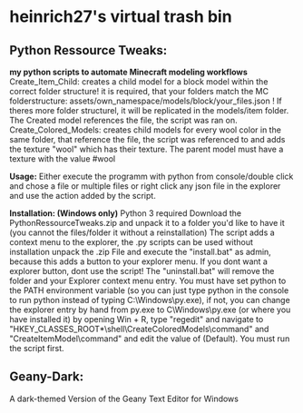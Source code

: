 # heinrich27's virtual trash bin
## Python Ressource Tweaks: 
  __my python scripts to automate Minecraft modeling workflows__
  Create_Item_Child: creates a child model for a block model within the correct folder structure!
  it is required, that your folders match the MC folderstructure: assets/own_namespace/models/block/your_files.json ! If theres more folder structurel,
  it will be replicated in the models/item folder. The Created model references the file, the script was ran on. 
  Create_Colored_Models: creates child models for every wool color in the same folder, that reference the file, the script was referenced to and adds the texture "wool" which
  has their texture. The parent model must have a texture with the value #wool
  
  __Usage:__
  Either execute the programm with python from console/double click and chose a file or multiple files or right click any json file in the explorer and use the action 
  added by the script.
  
  __Installation: (Windows only)__
  Python 3 required
  Download the PythonRessourceTweaks.zip and unpack it to a folder you'd like to have it (you cannot the files/folder it without a reinstallation)
  The script adds a context menu to the explorer, the .py scripts can be used without installation
  unpack the .zip File and execute the "install.bat" as admin, because this adds a button to your explorer menu. If you dont want a explorer button, dont use the script!
  The "uninstall.bat" will remove the folder and your Explorer context menu entry.
  You must have set python to the PATH environment variable (so you can just type python in the console to run python instead of typing C:\Windows\py.exe), if not, you can change
  the explorer entry by hand from py.exe to C\Windows\py.exe (or where you have installed it) by opening Win + R, type "regedit" and navigate to
  "HKEY_CLASSES_ROOT\*\shell\CreateColoredModels\command" and "CreateItemModel\command" and edit the value of (Default). You must run the script first.
  
  ## Geany-Dark:
  A dark-themed Version of the Geany Text Editor for Windows
